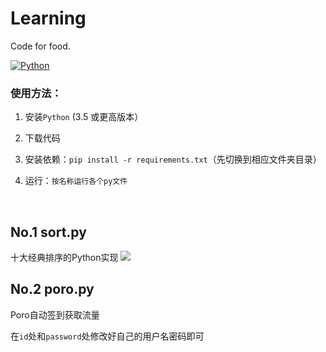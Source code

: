 # Learning
Code for food.

[![Python](https://img.shields.io/badge/Python-3.5%2B-blue.svg)](https://www.python.org)

### 使用方法：

1. 安装`Python` (3.5 或更高版本）

2. 下载代码

3. 安装依赖：`pip install -r requirements.txt`（先切换到相应文件夹目录）

4. 运行：`按名称运行各个py文件`
<br>

## No.1 sort.py
十大经典排序的Python实现
![](https://i.imgur.com/7Oh1lj3.png)


## No.2 poro.py
Poro自动签到获取流量

在`id`处和`password`处修改好自己的用户名密码即可